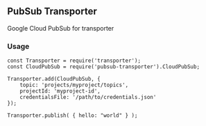 ## PubSub Transporter
Google Cloud PubSub for transporter

### Usage

```
const Transporter = require('transporter');
const CloudPubSub = require('pubsub-transporter').CloudPubSub;

Transporter.add(CloudPubSub, {
    topic: 'projects/myproject/topics',
    projectId: 'myproject-id',
    credentialsFile: '/path/to/credentials.json'
});

Transporter.publish( { hello: "world" } );

```